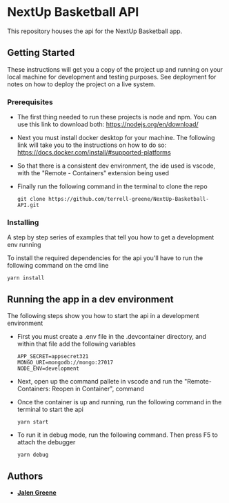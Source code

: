 # NextUp Basketball API

This repository houses the api for the NextUp Basketball app.

## Getting Started

These instructions will get you a copy of the project up and running on your local machine for development and testing purposes. See deployment for notes on how to deploy the project on a live system.

### Prerequisites

- The first thing needed to run these projects is node and npm. You can use this link to download both: https://nodejs.org/en/download/

- Next you must install docker desktop for your machine. The following link will take you to the instructions on how to do so: https://docs.docker.com/install/#supported-platforms

- So that there is a consistent dev environment, the ide used is vscode, with the "Remote - Containers" extension being used

- Finally run the following command in the terminal to clone the repo

  ```
  git clone https://github.com/terrell-greene/NextUp-Basketball-API.git
  ```

### Installing

A step by step series of examples that tell you how to get a development env running

To install the required dependencies for the api you'll have to run the following command on the cmd line

```
yarn install
```

## Running the app in a dev environment

The following steps show you how to start the api in a development environment

- First you must create a .env file in the .devcontainer directory, and within that file add the following variables
  ```
  APP_SECRET=appsecret321
  MONGO_URI=mongodb://mongo:27017
  NODE_ENV=development
  ```
- Next, open up the command pallete in vscode and run the "Remote-Containers: Reopen in Container", command

- Once the container is up and running, run the following command in the terminal to start the api
  ```
  yarn start
  ```
  
- To run it in debug mode, run the following command. Then press F5 to attach the debugger
  ```
  yarn debug
  ```



## Authors

* [**Jalen Greene**](https://github.com/terrell-greene)
